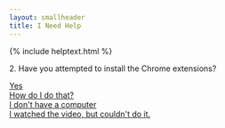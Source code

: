 ```yaml
---
layout: smallheader
title: I Need Help
---
```


{% include helptext.html %}

<p class="h3 mb-4">2. Have you attempted to install the Chrome extensions?</p>

<div class="row w-100 mb-5">
  <div class="col-12 col-md-6 col-lg-3 mb-3 mb-lg-1 d-flex align-items-stretch">
    <a class="btn btn-success btn-lg btn-block py-md-3 d-flex flex-sm-column align-items-center justify-content-center" href="/help-3">Yes</a></div>
  <div class="col-12 col-md-6 col-lg-3 mb-3 mb-lg-1  d-flex align-items-stretch">
    <a class="btn btn-info btn-lg btn-block py-md-3 d-flex flex-sm-column align-items-center justify-content-center" href="/video">How do I do that?</a></div>
  <div class="col-12 col-md-6 col-lg-3 mb-3 mb-lg-1  d-flex align-items-stretch">
    <a class="btn btn-warning btn-lg btn-block py-md-3 d-flex flex-sm-column align-items-center justify-content-center" href="/help-3b">I don't have a computer</a></div>
  <div class="col-12 col-md-6 col-lg-3 mb-3 mb-lg-1  d-flex align-items-stretch">
    <a class="btn btn-danger btn-lg btn-block py-md-3 d-flex flex-sm-column align-items-center justify-content-center" href="/help-3b">I watched the video, but couldn't do it.</a></div>
</div>

